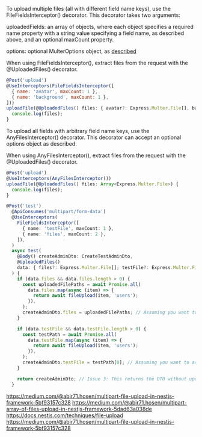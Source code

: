 To upload multiple files (all with different field name keys), use the FileFieldsInterceptor() decorator. This decorator takes two arguments:

uploadedFields: an array of objects, where each object specifies a required name property with a string value specifying a field name, as described above, and an optional maxCount property.

options: optional MulterOptions object, as [described](https://medium.com/@abir71.hosen/multipart-multiple-files-upload-in-nestjs-framework-8b73eac2c1da#:~:text=options%3A%20optional%20MulterOptions%20object%2C%20as%20described)


When using FileFieldsInterceptor(), extract files from the request with the @UploadedFiles() decorator.

```js
@Post('upload')
@UseInterceptors(FileFieldsInterceptor([
  { name: 'avatar', maxCount: 1 },
  { name: 'background', maxCount: 1 },
]))
uploadFile(@UploadedFiles() files: { avatar?: Express.Multer.File[], background?: Express.Multer.File[] }) {
  console.log(files);
}
```



To upload all fields with arbitrary field name keys, use the AnyFilesInterceptor() decorator. This decorator can accept an optional options object as described.



When using AnyFilesInterceptor(), extract files from the request with the @UploadedFiles() decorator.


```js
@Post('upload')
@UseInterceptors(AnyFilesInterceptor())
uploadFile(@UploadedFiles() files: Array<Express.Multer.File>) {
  console.log(files);
}
```

```ts
@Post('test')
  @ApiConsumes('multipart/form-data')
  @UseInterceptors(
    FileFieldsInterceptor([
      { name: 'testFile', maxCount: 1 },
      { name: 'files', maxCount: 2 },
    ]),
  )
  async test(
    @Body() createAdminDto: CreateTestAdminDto,
    @UploadedFiles()
    data: { files?: Express.Multer.File[]; testFile?: Express.Multer.File[] },
  ) {
    if (data.files && data.files.length > 0) {
      const uploadedFilePaths = await Promise.all(
        data.files.map(async (item) => {
          return await fileUpload(item, 'users');
        }),
      );
      createAdminDto.files = uploadedFilePaths; // Assuming you want to assign file paths to a property in the DTO
    }

    if (data.testFile && data.testFile.length > 0) {
      const testPath = await Promise.all(
        data.testFile.map(async (item) => {
          return await fileUpload(item, 'users');
        }),
      );
      createAdminDto.testFile = testPath[0]; // Assuming you want to assign file paths to a property in the DTO
    }

    return createAdminDto; // Issue 3: This returns the DTO without updating identityFiles property even if files are uploaded.
  }
  ```


https://medium.com/@abir71.hosen/multipart-file-upload-in-nestjs-framework-5bf93157c328
https://medium.com/@abir71.hosen/multipart-array-of-files-upload-in-nestjs-framework-5dad63a038de
https://docs.nestjs.com/techniques/file-upload
https://medium.com/@abir71.hosen/multipart-file-upload-in-nestjs-framework-5bf93157c328